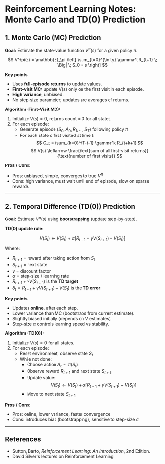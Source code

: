 # Reinforcement Learning Notes: Monte Carlo and TD(0) Prediction

## 1. Monte Carlo (MC) Prediction

**Goal:** Estimate the state-value function $V^\pi(s)$ for a given policy $\pi$.

$$
V^\pi(s) = \mathbb{E}_\pi \left[ \sum_{t=0}^{\infty} \gamma^t R_{t+1} \; \Big| \; S_0 = s \right]
$$

**Key points:**
- Uses **full-episode returns** to update values.
- **First-visit MC:** update V(s) only on the first visit in each episode.
- **High variance**, unbiased.
- No step-size parameter; updates are averages of returns.

**Algorithm (First-Visit MC):**
1. Initialize $V(s) = 0$, returns count = 0 for all states.
2. For each episode:
   - Generate episode $(S_0, A_0, R_1, \dots, S_T)$ following policy $\pi$
   - For each state $s$ first visited at time $t$:
     $$
     G_t = \sum_{k=0}^{T-t-1} \gamma^k R_{t+k+1}
     $$
     $$
     V(s) \leftarrow \frac{\text{sum of all first-visit returns}}{\text{number of first visits}}
     $$

**Pros / Cons:**
- Pros: unbiased, simple, converges to true $V^\pi$
- Cons: high variance, must wait until end of episode, slow on sparse rewards

---

## 2. Temporal Difference (TD(0)) Prediction

**Goal:** Estimate $V^\pi(s)$ using **bootstrapping** (update step-by-step).

**TD(0) update rule:**

$$
V(S_t) \leftarrow V(S_t) + \alpha \left[ R_{t+1} + \gamma V(S_{t+1}) - V(S_t) \right]
$$

Where:
- $R_{t+1}$ = reward after taking action from $S_t$
- $S_{t+1}$ = next state
- $\gamma$ = discount factor
- $\alpha$ = step-size / learning rate
- $R_{t+1} + \gamma V(S_{t+1})$ is the **TD target**
- $\delta_t = R_{t+1} + \gamma V(S_{t+1}) - V(S_t)$ is the **TD error**

**Key points:**
- Updates **online**, after each step.
- Lower variance than MC (bootstraps from current estimate).
- Slightly biased initially (depends on V estimates).
- Step-size $\alpha$ controls learning speed vs stability.

**Algorithm (TD(0)):**
1. Initialize $V(s) = 0$ for all states.
2. For each episode:
   - Reset environment, observe state $S_t$
   - While not done:
     - Choose action $A_t \sim \pi(S_t)$
     - Observe reward $R_{t+1}$ and next state $S_{t+1}$
     - Update value:
       $$
       V(S_t) \leftarrow V(S_t) + \alpha \left[ R_{t+1} + \gamma V(S_{t+1}) - V(S_t) \right]
       $$
     - Move to next state $S_{t+1}$

**Pros / Cons:**
- Pros: online, lower variance, faster convergence
- Cons: introduces bias (bootstrapping), sensitive to step-size $\alpha$

---

## References

- Sutton, Barto, *Reinforcement Learning: An Introduction*, 2nd Edition.
- David Silver's lectures on Reinforcement Learning